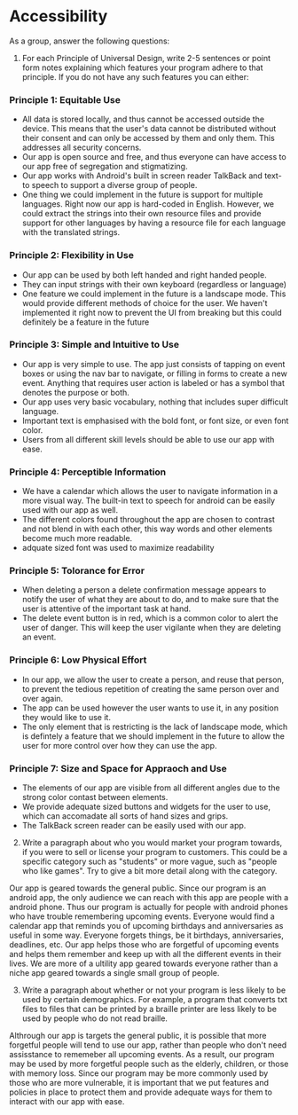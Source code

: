 # Accessibility

As a group, answer the following questions:

1. For each Principle of Universal Design, write 2-5 sentences or point form notes explaining which features your program adhere to that principle. If you do not have any such features you can either:

### Principle 1: Equitable Use

- All data is stored locally, and thus cannot be accessed outside the device. This means that the user's data cannot be distributed without their consent and can only be accessed by them and only them. This addresses all security concerns.
- Our app is open source and free, and thus everyone can have access to our app free of segregation and stigmatizing.
- Our app works with Android's built in screen reader TalkBack and text-to speech to support a diverse group of people. 
- One thing we could implement in the future is support for multiple languages. Right now our app is hard-coded in English. However, we could extract the strings into their own resource files and provide support for other languages by having a resource file for each language with the translated strings.

### Principle 2: Flexibility in Use

- Our app can be used by both left handed and right handed people.
- They can input strings with their own keyboard (regardless or language)
- One feature we could implement in the future is a landscape mode. This would provide different methods of choice for the user. We haven't implemented it right now to prevent the UI from breaking but this could definitely be a feature in the future

### Principle 3: Simple and Intuitive to Use

- Our app is very simple to use. The app just consists of tapping on event boxes or using the nav bar to navigate, or filling in forms to create a new event. Anything that requires user action is labeled or has a symbol that denotes the purpose or both.
- Our app uses very basic vocabulary, nothing that includes super difficult language.
- Important text is emphasised with the bold font, or font size, or even font color.
- Users from all different skill levels should be able to use our app with ease.

### Principle 4: Perceptible Information

- We have a calendar which allows the user to navigate information in a more visual way. The built-in text to speech for android can be easily used with our app as well.
- The different colors found throughout the app are chosen to contrast and not blend in with each other, this way words and other elements become much more readable.
- adquate sized font was used to maximize readability

### Principle 5: Tolorance for Error

- When deleting a person a delete confirmation message appears to notify the user of what they are about to do, and to make sure that the user is attentive of the important task at hand.
- The delete event button is in red, which is a common color to alert the user of danger. This will keep the user vigilante when they are deleting an event.

### Principle 6: Low Physical Effort

- In our app, we allow the user to create a person, and reuse that person, to prevent the tedious repetition of creating the same person over and over again.
- The app can be used however the user wants to use it, in any position they would like to use it.
- The only element that is restricting is the lack of landscape mode, which is defintely a feature that we should implement in the future to allow the user for more control over how they can use the app.

### Principle 7: Size and Space for Appraoch and Use

- The elements of our app are visible from all different angles due to the strong color contast between elements.
- We provide adequate sized buttons and widgets for the user to use, which can accomadate all sorts of hand sizes and grips.
- The TalkBack screen reader can be easily used with our app.


2. Write a paragraph about who you would market your program towards, if you were to sell or license your program to customers. This could be a specific category such as "students" or more vague, such as "people who like games". Try to give a bit more detail along with the category.

Our app is geared towards the general public. Since our program is an android app, the only audience we can reach with this app are people with a android phone. Thus our program is actually for people with android phones who have trouble remembering upcoming events. Everyone would find a calendar app that reminds you of upcoming birthdays and anniversaries as useful in some way. Everyone forgets things, be it birthdays, anniversaries, deadlines, etc. Our app helps those who are forgetful of upcoming events and helps them remember and keep up with all the different events in their lives. We are more of a ultility app geared towards everyone rather than a niche app geared towards a single small group of people. 

3. Write a paragraph about whether or not your program is less likely to be used by certain demographics. For example, a program that converts txt files to files that can be printed by a braille printer are less likely to be used by people who do not read braille.

Althrough our app is targets the general public, it is possible that more forgetful people will tend to use our app, rather than people who don't need assisstance to rememeber all upcoming events. As a result, our program may be used by more forgetful people such as the elderly, children, or those with memory loss. Since our program may be more commonly used by those who are more vulnerable, it is important that we put features and policies in place to protect them and provide adequate ways for them to interact with our app with ease.  
